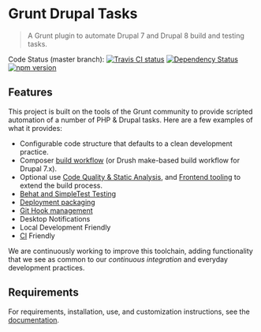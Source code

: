 # Grunt Drupal Tasks

> A Grunt plugin to automate Drupal 7 and Drupal 8 build and testing tasks.

Code Status (master branch):
[![Travis CI status](https://travis-ci.org/phase2/grunt-drupal-tasks.svg?branch=master)](https://travis-ci.org/phase2/grunt-drupal-tasks)
[![Dependency Status](https://david-dm.org/phase2/grunt-drupal-tasks.svg)](https://david-dm.org/phase2/grunt-drupal-tasks)
[![npm version](https://badge.fury.io/js/grunt-drupal-tasks.svg)](https://www.npmjs.com/package/grunt-drupal-tasks)

## Features

This project is built on the tools of the Grunt community to provide scripted
automation of a number of PHP & Drupal tasks. Here are a few examples of what it
provides:

* Configurable code structure that defaults to a clean development practice.
* Composer [build workflow](docs/10_BUILD.md)
  (or Drush make-based build workflow for Drupal 7.x).
* Optional use [Code Quality & Static Analysis](docs/20_QUALITY.md),
  and [Frontend tooling](docs/30_FRONTEND.md)
  to extend the build process.
* [Behat and SimpleTest Testing](docs/40_TESTING.md)
* [Deployment packaging](docs/60_PACKAGE.md)
* [Git Hook management](docs/70_GIT_INTEGRATION.md)
* Desktop Notifications
* Local Development Friendly
* [CI](docs/80_CI.md) Friendly

We are continuously working to improve this toolchain, adding functionality that
we see as common to our _continuous integration_ and everyday development
practices.

## Requirements

For requirements, installation, use, and customization instructions, see the [documentation](https://phase2.github.io/grunt-drupal-tasks).
